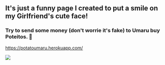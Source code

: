 ## It's just a funny page I created to put a smile on my Girlfriend's cute face! 

### Try to send some money (don't worrie it's fake) to Umaru buy Poteitos. 🥨

https://potatoumaru.herokuapp.com/


<img src="https://github.com/radaelilucca/potato/blob/master/assets/poteito.png?raw=true" />
